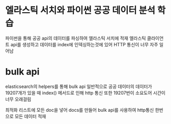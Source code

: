# 엘라스틱 서치와 파이썬 공공 데이터 분석 학습
파이썬을 통해 공공 api의 데이터를 파싱하여 엘라스틱 서치에 적재
엘라스틱 클라이언트 api를 생성하고 데이터를 index에 인덱싱하는것에 있어
HTTP 통신이 너무 자주 일어남

# bulk api
elasticsearch의 helpers를 통해 bulk api 
일반적으로 공공 데이터의 데이터가 19207개가 있을 때 index() 메서드로 인해
http 통신 또한 19207번이 소요도어 시간이 너무 오래걸림

최적화
리스트에 모든 doc을 넣어 docs를 만들어 bulk api를 사용하여 http통신 한번
으로 모든 데이터 적재
